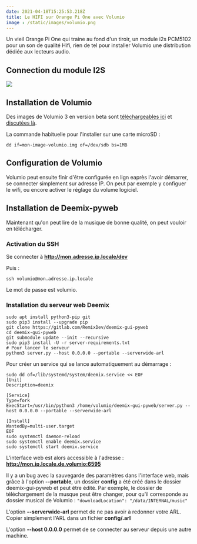 ```yaml
---
date: 2021-04-18T15:25:53.218Z
title: Le HIFI sur Orange Pi One avec Volumio
image : /static/images/volumio.png
---
```

Un vieil Orange Pi One qui traine au fond d'un tiroir, un module i2s PCM5102 pour un son de qualité Hifi, rien de tel pour installer Volumio une distribution dédiée aux lecteurs audio.

## Connection du module I2S

![](/assets/orange-pi-one-i2s.png)

## Installation de Volumio

Des images de Volumio 3 en version beta sont [téléchargeables ici](https://disk.yandex.ru/d/61fgeT2G6k4XFw?w=1) et [discutées là](https://community.volumio.org/t/volumio-debian-buster-beta-orange-pi-images/44826/6).

La commande habituelle pour l'installer sur une carte microSD :

```shell
dd if=mon-image-volumio.img of=/dev/sdb bs=1MB
```

## Configuration de Volumio

Volumio peut ensuite finir d'être configurée en lign eaprès l'avoir démarrer, se connecter simplement sur adresse IP. On peut par exemple y configuer le wifi, ou encore activer le réglage du volume logiciel.

## Installation de Deemix-pyweb

Maintenant qu'on peut lire de la musique de bonne qualité, on peut vouloir en télécharger.

### Activation du SSH

Se connecter à **http://mon.adresse.ip.locale/dev**

Puis : 

```
ssh volumio@mon.adresse.ip.locale
```

Le mot de passe est volumio.

### Installation du serveur web Deemix

```
sudo apt install python3-pip git
sudo pip3 install --upgrade pip
git clone https://gitlab.com/RemixDev/deemix-gui-pyweb
cd deemix-gui-pyweb
git submodule update --init --recursive
sudo pip3 install -U -r server-requirements.txt
# Pour lancer le serveur 
python3 server.py --host 0.0.0.0 --portable --serverwide-arl
```



Pour créer un service qui se lance automatiquement au démarrage :

```
sudo dd of=/lib/systemd/system/deemix.service << EOF
[Unit]
Description=deemix

[Service]
Type=fork
ExecStart=/usr/bin/python3 /home/volumio/deemix-gui-pyweb/server.py --host 0.0.0.0 --portable --serverwide-arl

[Install]
WantedBy=multi-user.target
EOF
sudo systemctl daemon-reload
sudo systemctl enable deemix.service
sudo systemctl start deemix.service
```



L'interface web est alors accessible à l'adresse : **http://mon.ip.locale.de.volumio:6595**

Il y a un bug avec la sauvegarde des paramètres dans l'interface web, mais grâce à l'option **\--portable**, un dossier **config** a été créé dans le dossier deemix-gui-pyweb et peut être édité. Par exemple, le dossier de téléchargement de la musque peut être changer, pour qu'il corresponde au dossier musical de Volumio : `"downloadLocation": "/data/INTERNAL/music"`

L'option **\--serverwide-arl** permet de ne pas avoir à redonner votre ARL. Copier simplement l'ARL dans un fichier **config/.arl** 

L'option **\--host 0.0.0.0** permet de se connecter au serveur depuis une autre machine.
